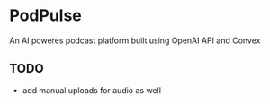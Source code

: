 # PodPulse 
An AI poweres podcast platform built using OpenAI API and Convex

## TODO
- add manual uploads for audio as well